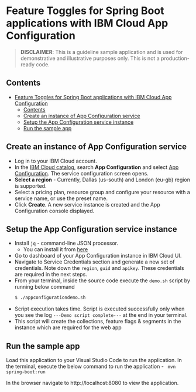 # Feature Toggles for Spring Boot applications with IBM Cloud App Configuration

> **DISCLAIMER**: This is a guideline sample application and is used for demonstrative and illustrative purposes only. This is not a production-ready code.

## Contents
- [Feature Toggles for Spring Boot applications with IBM Cloud App Configuration](#feature-toggles-for-spring-boot-applications-with-ibm-cloud-app-configuration)
  - [Contents](#contents)
  - [Create an instance of App Configuration service](#create-an-instance-of-app-configuration-service)
  - [Setup the App Configuration service instance](#setup-the-app-configuration-service-instance)
  - [Run the sample app](#run-the-sample-app)


## Create an instance of App Configuration service
- Log in to your IBM Cloud account.
- In the [IBM Cloud catalog](https://cloud.ibm.com/catalog#services), search **App Configuration** and select [App Configuration](https://cloud.ibm.com/catalog/services/apprapp). The service configuration screen opens.
- **Select a region** - Currently, Dallas (us-south) and London (eu-gb) region is supported.
- Select a pricing plan, resource group and configure your resource with a service name, or use the preset name.
- Click **Create**. A new service instance is created and the App Configuration console displayed.

## Setup the App Configuration service instance
- Install `jq` - command-line JSON processor.
    - You can install it from [here](https://stedolan.github.io/jq/download/)
- Go to dashboard of your App Configuration instance in IBM Cloud UI.
- Navigate to Service Credentials section and generate a new set of credentials. Note down the `region`, `guid` and `apikey`. These credentials are required in the next steps.
- From your terminal, inside the source code execute the `demo.sh` script by running below command
    ```bash
    $ ./appconfigurationdemo.sh
    ```
- Script execution takes time. Script is executed successfully only when you see the log `---Demo script complete---` at the end in your terminal.
- This script will create the collections, feature flags & segments in the instance which are required for the web app


## Run the sample app
Load this application to your Visual Studio Code to run the application. In the terminal, execute the below command to run the application - 
<code>
mvn spring-boot:run
</code>

In the browser navigate to http://localhost:8080 to view the application.